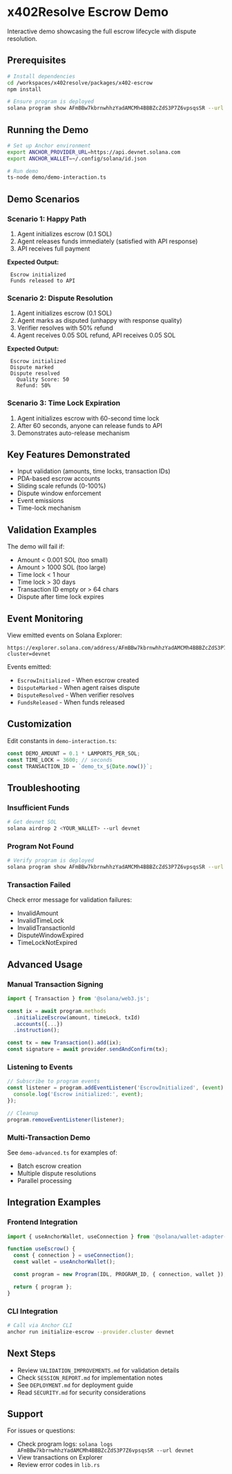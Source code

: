 # x402Resolve Escrow Demo

Interactive demo showcasing the full escrow lifecycle with dispute resolution.

## Prerequisites

```bash
# Install dependencies
cd /workspaces/x402resolve/packages/x402-escrow
npm install

# Ensure program is deployed
solana program show AFmBBw7kbrnwhhzYadAMCMh4BBBZcZdS3P7Z6vpsqsSR --url devnet
```

## Running the Demo

```bash
# Set up Anchor environment
export ANCHOR_PROVIDER_URL=https://api.devnet.solana.com
export ANCHOR_WALLET=~/.config/solana/id.json

# Run demo
ts-node demo/demo-interaction.ts
```

## Demo Scenarios

### Scenario 1: Happy Path
1. Agent initializes escrow (0.1 SOL)
2. Agent releases funds immediately (satisfied with API response)
3. API receives full payment

**Expected Output:**
```
 Escrow initialized
 Funds released to API
```

### Scenario 2: Dispute Resolution
1. Agent initializes escrow (0.1 SOL)
2. Agent marks as disputed (unhappy with response quality)
3. Verifier resolves with 50% refund
4. Agent receives 0.05 SOL refund, API receives 0.05 SOL

**Expected Output:**
```
 Escrow initialized
 Dispute marked
 Dispute resolved
   Quality Score: 50
   Refund: 50%
```

### Scenario 3: Time Lock Expiration
1. Agent initializes escrow with 60-second time lock
2. After 60 seconds, anyone can release funds to API
3. Demonstrates auto-release mechanism

## Key Features Demonstrated

-  Input validation (amounts, time locks, transaction IDs)
-  PDA-based escrow accounts
-  Sliding scale refunds (0-100%)
-  Dispute window enforcement
-  Event emissions
-  Time-lock mechanism

## Validation Examples

The demo will fail if:
- Amount < 0.001 SOL (too small)
- Amount > 1000 SOL (too large)
- Time lock < 1 hour
- Time lock > 30 days
- Transaction ID empty or > 64 chars
- Dispute after time lock expires

## Event Monitoring

View emitted events on Solana Explorer:
```
https://explorer.solana.com/address/AFmBBw7kbrnwhhzYadAMCMh4BBBZcZdS3P7Z6vpsqsSR?cluster=devnet
```

Events emitted:
- `EscrowInitialized` - When escrow created
- `DisputeMarked` - When agent raises dispute
- `DisputeResolved` - When verifier resolves
- `FundsReleased` - When funds released

## Customization

Edit constants in `demo-interaction.ts`:
```typescript
const DEMO_AMOUNT = 0.1 * LAMPORTS_PER_SOL;
const TIME_LOCK = 3600; // seconds
const TRANSACTION_ID = `demo_tx_${Date.now()}`;
```

## Troubleshooting

### Insufficient Funds
```bash
# Get devnet SOL
solana airdrop 2 <YOUR_WALLET> --url devnet
```

### Program Not Found
```bash
# Verify program is deployed
solana program show AFmBBw7kbrnwhhzYadAMCMh4BBBZcZdS3P7Z6vpsqsSR --url devnet
```

### Transaction Failed
Check error message for validation failures:
- InvalidAmount
- InvalidTimeLock
- InvalidTransactionId
- DisputeWindowExpired
- TimeLockNotExpired

## Advanced Usage

### Manual Transaction Signing

```typescript
import { Transaction } from '@solana/web3.js';

const ix = await program.methods
  .initializeEscrow(amount, timeLock, txId)
  .accounts({...})
  .instruction();

const tx = new Transaction().add(ix);
const signature = await provider.sendAndConfirm(tx);
```

### Listening to Events

```typescript
// Subscribe to program events
const listener = program.addEventListener('EscrowInitialized', (event) => {
  console.log('Escrow initialized:', event);
});

// Cleanup
program.removeEventListener(listener);
```

### Multi-Transaction Demo

See `demo-advanced.ts` for examples of:
- Batch escrow creation
- Multiple dispute resolutions
- Parallel processing

## Integration Examples

### Frontend Integration
```typescript
import { useAnchorWallet, useConnection } from '@solana/wallet-adapter-react';

function useEscrow() {
  const { connection } = useConnection();
  const wallet = useAnchorWallet();

  const program = new Program(IDL, PROGRAM_ID, { connection, wallet });

  return { program };
}
```

### CLI Integration
```bash
# Call via Anchor CLI
anchor run initialize-escrow --provider.cluster devnet
```

## Next Steps

- Review `VALIDATION_IMPROVEMENTS.md` for validation details
- Check `SESSION_REPORT.md` for implementation notes
- See `DEPLOYMENT.md` for deployment guide
- Read `SECURITY.md` for security considerations

## Support

For issues or questions:
- Check program logs: `solana logs AFmBBw7kbrnwhhzYadAMCMh4BBBZcZdS3P7Z6vpsqsSR --url devnet`
- View transactions on Explorer
- Review error codes in `lib.rs`
